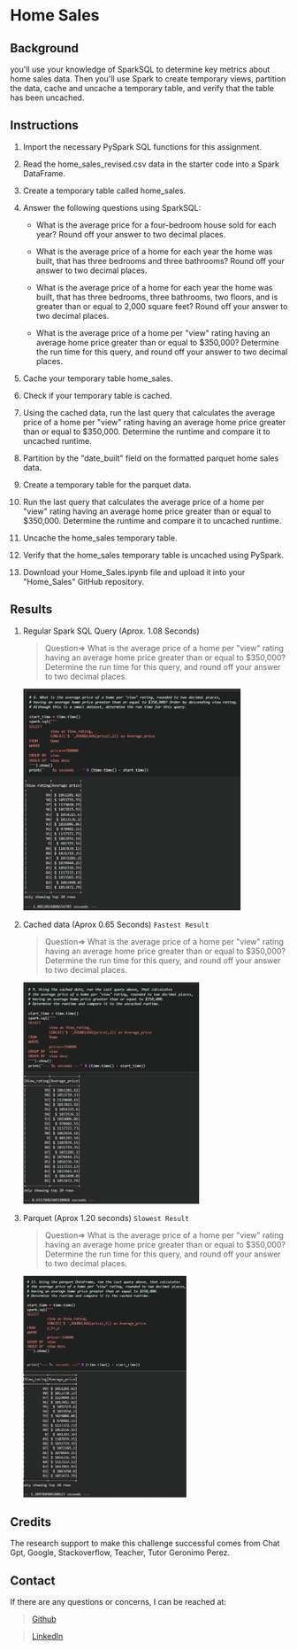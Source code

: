# Home Sales

## Background
you'll use your knowledge of SparkSQL to determine key metrics about home sales data. Then you'll use Spark to create temporary views, partition the data, cache and uncache a temporary table, and verify that the table has been uncached.

## Instructions
1. Import the necessary PySpark SQL functions for this assignment.
2. Read the home_sales_revised.csv data in the starter code into a Spark DataFrame.
3. Create a temporary table called home_sales.
5. Answer the following questions using SparkSQL:
    - What is the average price for a four-bedroom house sold for each year? Round off your answer to two decimal places.

    - What is the average price of a home for each year the home was built, that has three bedrooms and three bathrooms? Round off your answer to two decimal places.

    - What is the average price of a home for each year the home was built, that has three bedrooms, three bathrooms, two floors, and is greater than or equal to 2,000 square feet? Round off your answer to two decimal places.

    - What is the average price of a home per "view" rating having an average home price greater than or equal to $350,000? Determine the run time for this query, and round off your answer to two decimal places.

6. Cache your temporary table home_sales.
7. Check if your temporary table is cached.
8. Using the cached data, run the last query that calculates the average price of a home per "view" rating having an average home price greater than or equal to $350,000. Determine the runtime and compare it to uncached runtime.
9. Partition by the "date_built" field on the formatted parquet home sales data.
10. Create a temporary table for the parquet data.
11. Run the last query that calculates the average price of a home per "view" rating having an average home price greater than or equal to $350,000. Determine the runtime and compare it to uncached runtime.
12. Uncache the home_sales temporary table.
13. Verify that the home_sales temporary table is uncached using PySpark.
14. Download your Home_Sales.ipynb file and upload it into your "Home_Sales" GitHub repository.

## Results
1. Regular Spark SQL Query (Aprox. 1.08 Seconds) 
    > Question=> What is the average price of a home per "view" rating having an average home price greater than or equal to $350,000? Determine the run time for this query, and round off your answer to two decimal places.
    <img src="Images\Spark SQL.png" style="height:400px">

2. Cached data (Aprox 0.65 Seconds) `Fastest Result`
    > Question=> What is the average price of a home per "view" rating having an average home price greater than or equal to $350,000? Determine the run time for this query, and round off your answer to two decimal places.
    <img src="Images\cache.png" style="height:400px">

3. Parquet (Aprox 1.20 seconds) `Slowest Result`
    > Question=> What is the average price of a home per "view" rating having an average home price greater than or equal to $350,000? Determine the run time for this query, and round off your answer to two decimal places.
    <img src="Images\parquet.png" style="height:400px">

## Credits
The research support to make this challenge successful comes from Chat Gpt, Google, Stackoverflow, Teacher, Tutor Geronimo Perez.

## Contact
If there are any questions or concerns, I can be reached at:

> [Github](https://github.com/Davidcastanoe)

> [LinkedIn](https://www.linkedin.com/in/davidcastanoe/)
